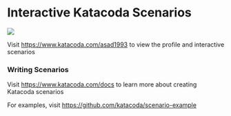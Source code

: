# Interactive Katacoda Scenarios

[![](http://shields.katacoda.com/katacoda/asad1993/count.svg)](https://www.katacoda.com/asad1993 "Get your profile on Katacoda.com")

Visit https://www.katacoda.com/asad1993 to view the profile and interactive scenarios

### Writing Scenarios
Visit https://www.katacoda.com/docs to learn more about creating Katacoda scenarios

For examples, visit https://github.com/katacoda/scenario-example
